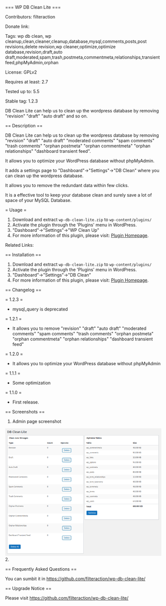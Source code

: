 
=== WP DB Clean Lite ===


Contributors: filteraction

Donate link: 

Tags: wp db clean, wp cleanup,clean,cleaner,cleanup,database,mysql,comments,posts,post revisions,delete revision,wp cleaner,optimize,optimize database,revision,draft,auto draft,moderated,spam,trash,postmeta,commentmeta,relationships,transient feed,phpMyAdmin,orphan

License: GPLv2

Requires at least: 2.7

Tested up to: 5.5

Stable tag: 1.2.3

DB Clean Lite can help us to clean up the wordpress database by removing "revision" "draft" "auto draft" and so on.


== Description ==

DB Clean Lite can help us to clean up the wordpress database by removing "revision" "draft" "auto draft" "moderated comments" "spam comments" "trash comments" "orphan postmeta" "orphan commentmeta" "orphan relationships" "dashboard transient feed".

It allows you to optimize your WordPress database without phpMyAdmin.

It adds a settings page to "Dashboard"->"Settings"->"DB Clean" where you can clean up the wordpress database.

It allows you to remove the redundant data within few clicks.

It is a effective tool to keep your database clean and surely save a lot of space of your MySQL Database.

= Usage =

1. Download and extract `wp-db-clean-lite.zip` to `wp-content/plugins/`
2. Activate the plugin through the 'Plugins' menu in WordPress.
3. "Dashboard"->"Settings"->"WP Clean Up"
4. For more information of this plugin, please visit: [Plugin Homepage](https://github.com/filteraction/wp-db-clean-lite/ "DB Clean").

Related Links:


== Installation ==

1. Download and extract `wp-db-clean-lite.zip` to `wp-content/plugins/`
2. Activate the plugin through the 'Plugins' menu in WordPress.
3. "Dashboard"->"Settings"->"DB Clean"
4. For more information of this plugin, please visit: [Plugin Homepage](https://github.com/filteraction/wp-db-clean-lite/ "DB Clean").


== Changelog ==

= 1.2.3 =

* mysql_query is deprecated

= 1.2.1 =

* It allows you to remove "revision" "draft" "auto draft" "moderated comments" "spam comments" "trash comments" "orphan postmeta" "orphan commentmeta" "orphan relationships" "dashboard transient feed"

= 1.2.0 =

* It allows you to optimize your WordPress database without phpMyAdmin

= 1.1.1 =

* Some optimization

= 1.1.0 =

* First release.


== Screenshots ==

1. Admin page screenshot 

![](screenshot-1.png)
 2.

== Frequently Asked Questions ==

You can sumbit it in https://github.com/filteraction/wp-db-clean-lite/


== Upgrade Notice ==

Please visit https://github.com/filteraction/wp-db-clean-lite/

